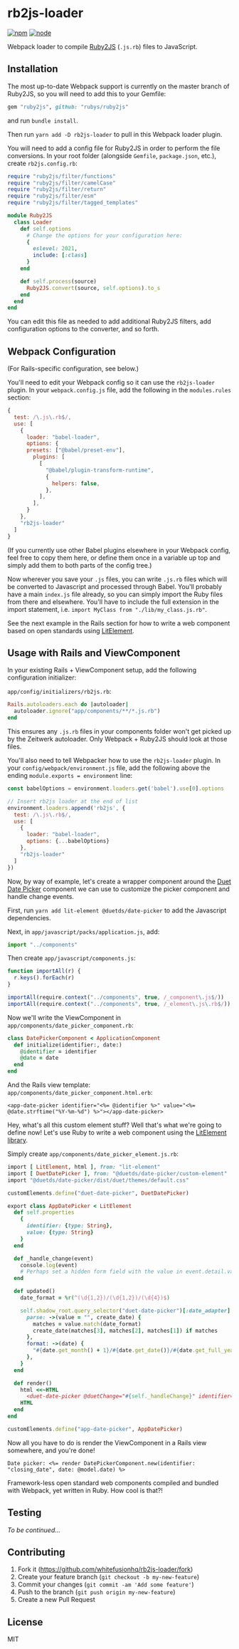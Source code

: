# rb2js-loader

[![npm][npm]][npm-url]
[![node][node]][node-url]

Webpack loader to compile [Ruby2JS](https://github.com/rubys/ruby2js) (`.js.rb`) files to JavaScript.

## Installation

The most up-to-date Webpack support is currently on the master branch of Ruby2JS, so you will need to add this to your Gemfile:

```ruby
gem "ruby2js", github: "rubys/ruby2js"
```

and run `bundle install`.

Then run `yarn add -D rb2js-loader` to pull in this Webpack loader plugin.

You will need to add a config file for Ruby2JS in order to perform the file conversions. In your root folder (alongside `Gemfile`, `package.json`, etc.), create `rb2js.config.rb`:

```ruby
require "ruby2js/filter/functions"
require "ruby2js/filter/camelCase"
require "ruby2js/filter/return"
require "ruby2js/filter/esm"
require "ruby2js/filter/tagged_templates"

module Ruby2JS
  class Loader
    def self.options
      # Change the options for your configuration here:
      {
        eslevel: 2021,
        include: [:class]
      }
    end

    def self.process(source)
      Ruby2JS.convert(source, self.options).to_s
    end
  end
end
```

You can edit this file as needed to add additional Ruby2JS filters, add configuration options to the converter, and so forth.

## Webpack Configuration

(For Rails-specific configuration, see below.)

You'll need to edit your Webpack config so it can use the `rb2js-loader` plugin. In your `webpack.config.js` file, add the following in the `modules.rules` section:

```js
{
  test: /\.js\.rb$/,
  use: [
    {
      loader: "babel-loader",
      options: {
      presets: ["@babel/preset-env"],
        plugins: [
          [
            "@babel/plugin-transform-runtime",
            {
              helpers: false,
            },
          ],
        ],
      }
    },
    "rb2js-loader"
  ]
}
```

(If you currently use other Babel plugins elsewhere in your Webpack config, feel free to copy them here, or define them once in a variable up top and simply add them to both parts of the config tree.)

Now wherever you save your `.js` files, you can write `.js.rb` files which will be converted to Javascript and processed through Babel. You'll probably have a main `index.js` file already, so you can simply import the Ruby files from there and elsewhere. You'll have to include the full extension in the import statement, i.e. `import MyClass from "./lib/my_class.js.rb"`.

See the next example in the Rails section for how to write a web component based on open standards using [LitElement](https://lit-element.polymer-project.org).

## Usage with Rails and ViewComponent

In your existing Rails + ViewComponent setup, add the following configuration initializer:

`app/config/initializers/rb2js.rb`:

```ruby
Rails.autoloaders.each do |autoloader|
  autoloader.ignore("app/components/**/*.js.rb")
end
```

This ensures any `.js.rb` files in your components folder won't get picked up by the Zeitwerk autoloader. Only Webpack + Ruby2JS should look at those files.

You'll also need to tell Webpacker how to use the `rb2js-loader` plugin. In your `config/webpack/environment.js` file, add the following above the ending `module.exports = environment` line:

```js
const babelOptions = environment.loaders.get('babel').use[0].options

// Insert rb2js loader at the end of list
environment.loaders.append('rb2js', {
  test: /\.js\.rb$/,
  use: [
    {
      loader: "babel-loader",
      options: {...babelOptions}
    },
    "rb2js-loader"
  ]
})
```

Now, by way of example, let's create a wrapper component around the [Duet Date Picker](https://duetds.github.io/date-picker/) component we can use to customize the picker component and handle change events.

First, run `yarn add lit-element @duetds/date-picker` to add the Javascript dependencies.

Next, in `app/javascript/packs/application.js`, add:

```js
import "../components"
```

Then create `app/javascript/components.js`:

```js
function importAll(r) {
  r.keys().forEach(r)
}

importAll(require.context("../components", true, /_component\.js$/))
importAll(require.context("../components", true, /_element\.js\.rb$/))
```

Now we'll write the ViewComponent in `app/components/date_picker_component.rb`:

```ruby
class DatePickerComponent < ApplicationComponent
  def initialize(identifier:, date:)
    @identifier = identifier
    @date = date
  end
end
```

And the Rails view template: `app/components/date_picker_component.html.erb`:

```eruby
<app-date-picker identifier="<%= @identifier %>" value="<%= @date.strftime("%Y-%m-%d") %>"></app-date-picker>
```

Hey, what's all this custom element stuff? Well that's what we're going to define now! Let's use Ruby to write a web component using the [LitElement library](https://lit-element.polymer-project.org).

Simply create `app/components/date_picker_element.js.rb`:

```ruby
import [ LitElement, html ], from: "lit-element"
import [ DuetDatePicker ], from: "@duetds/date-picker/custom-element"
import "@duetds/date-picker/dist/duet/themes/default.css"

customElements.define("duet-date-picker", DuetDatePicker)

export class AppDatePicker < LitElement
  def self.properties
    {
      identifier: {type: String},
      value: {type: String}
    }
  end

  def _handle_change(event)
    console.log(event)
    # Perhaps set a hidden form field with the value in event.detail.value...
  end

  def updated()
    date_format = %r(^(\d{1,2})/(\d{1,2})/(\d{4})$)

    self.shadow_root.query_selector("duet-date-picker")[:date_adapter] = {
      parse: ->(value = "", create_date) {
        matches = value.match(date_format)
        create_date(matches[3], matches[2], matches[1]) if matches
      },
      format: ->(date) {
        "#{date.get_month() + 1}/#{date.get_date()}/#{date.get_full_year()}"
      },
    }
  end

  def render()
    html <<~HTML
      <duet-date-picker @duetChange="#{self._handleChange}" identifier="#{self.identifier}" value="#{self.value}"></duet-date-picker>
    HTML
  end
end

customElements.define("app-date-picker", AppDatePicker)
```

Now all you have to do is render the ViewComponent in a Rails view somewhere, and you're done!

```eruby
Date picker: <%= render DatePickerComponent.new(identifier: "closing_date", date: @model.date) %>
```

Framework-less open standard web components compiled and bundled with Webpack, yet written in Ruby. How cool is that?!

## Testing

_To be continued…_

## Contributing

1. Fork it (https://github.com/whitefusionhq/rb2js-loader/fork)
2. Create your feature branch (`git checkout -b my-new-feature`)
3. Commit your changes (`git commit -am 'Add some feature'`)
4. Push to the branch (`git push origin my-new-feature`)
5. Create a new Pull Request

## License

MIT

[npm]: https://img.shields.io/npm/v/rb2js-loader.svg
[npm-url]: https://npmjs.com/package/rb2js-loader
[node]: https://img.shields.io/node/v/rb2js-loader.svg
[node-url]: https://nodejs.org
